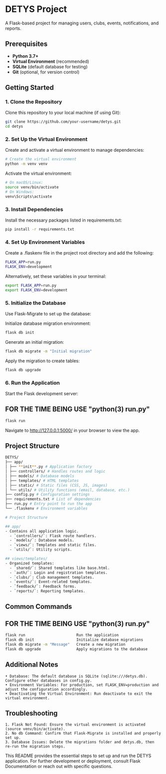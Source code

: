 # DETYS Project

A Flask-based project for managing users, clubs, events, notifications, and reports.

## Prerequisites

- **Python 3.7+**
- **Virtual Environment** (recommended)
- **SQLite** (default database for testing)
- **Git** (optional, for version control)

## Getting Started

### 1. Clone the Repository

Clone this repository to your local machine (if using Git):

```bash
git clone https://github.com/your-username/detys.git
cd detys
```

### 2. Set Up the Virtual Environment

Create and activate a virtual environment to manage dependencies:

```bash
# Create the virtual environment
python -m venv venv

```

Activate the virtual environment:

```bash
# On macOS/Linux:
source venv/bin/activate
# On Windows:
venv\Scripts\activate
```

### 3. Install Dependencies

Install the necessary packages listed in requirements.txt:

```bash
pip install -r requirements.txt
```

### 4. Set Up Environment Variables

Create a .flaskenv file in the project root directory and add the following:

```bash
FLASK_APP=run.py
FLASK_ENV=development
```

Alternatively, set these variables in your terminal:

```bash
export FLASK_APP=run.py
export FLASK_ENV=development
```

### 5. Initialize the Database

Use Flask-Migrate to set up the database:

Initialize database migration environment:

```bash
flask db init
```

Generate an initial migration:

```bash
flask db migrate -m "Initial migration"
```

Apply the migration to create tables:

```bash
flask db upgrade
```

### 6. Run the Application

Start the Flask development server:

## FOR THE TIME BEING USE "python(3) run.py"

```bash
flask run
```

Navigate to http://127.0.0.1:5000/ in your browser to view the app.

## Project Structure

```bash
DETYS/
├── app/
│ ├── **init**.py # Application factory
│ ├── controllers/ # Handles routes and logic
│ ├── models/ # Database models
│ ├── templates/ # HTML templates
│ ├── static/ # Static files (CSS, JS, images)
│ └── utils/ # Utility functions (email, database, etc.)
├── config.py # Configuration settings
├── requirements.txt # List of dependencies
├── run.py # Entry point to run the app
└── .flaskenv # Environment variables
```

```bash
# Project Structure

## app/
- Contains all application logic.
  - `controllers/`: Flask route handlers.
  - `models/`: Database models.
  - `views/`: Templates and static files.
  - `utils/`: Utility scripts.

## views/templates/
- Organized templates:
  - `shared/`: Shared templates like base.html.
  - `auth/`: Login and registration templates.
  - `clubs/`: Club management templates.
  - `events/`: Event-related templates.
  - `feedback/`: Feedback forms.
  - `reports/`: Reporting templates.
```

## Common Commands

## FOR THE TIME BEING USE "python(3) run.py"

```bash
flask run                       Run the application
flask db init                   Initialize database migrations
flask db migrate -m "Message"   Create a new migration
flask db upgrade                Apply migrations to the database

```

## Additional Notes

    • Database: The default database is SQLite (sqlite:///detys.db). Configure other databases in config.py.
    • Environment Variables: For production, set FLASK_ENV=production and adjust the configuration accordingly.
    • Deactivating the Virtual Environment: Run deactivate to exit the virtual environment.

## Troubleshooting

    1. Flask Not Found: Ensure the virtual environment is activated (source venv/bin/activate).
    2. No db Command: Confirm that Flask-Migrate is installed and properly set up.
    3. Database Issues: Delete the migrations folder and detys.db, then re-run the migration steps.

This README provides the essential steps to set up and run the DETYS application. For further development or deployment, consult Flask Documentation or reach out with specific questions.
